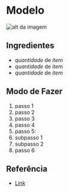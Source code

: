 # Modelo

![alt da imagem](images/nome-da-imagem.jpg)

## Ingredientes

* _quantidade_ de _item_
* _quantidade_ de _item_
* _quantidade_ de _item_

## Modo de Fazer

1. passo 1
1. passo 2
1. passo 3
1. passo 4
1. passo 5:
  1. subpasso 1
  1. subpasso 2
1. passo 6

## Referência

* [Link](https://url.com/receita)
